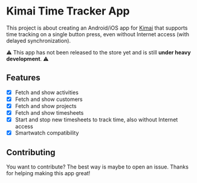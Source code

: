 # Kimai Time Tracker App

This project is about creating an Android/iOS app for [Kimai](https://github.com/kimai/kimai) that supports time tracking on a single button press, even without Internet access (with delayed synchronization).

:warning: This app has not been released to the store yet and is still **under heavy development**. :warning:

## Features

- [x] Fetch and show activities
- [x] Fetch and show customers
- [x] Fetch and show projects
- [x] Fetch and show timesheets
- [x] Start and stop new timesheets to track time, also without Internet access
- [x] Smartwatch compatibility

## Contributing

You want to contribute? The best way is maybe to open an issue. Thanks for helping making this app great!
